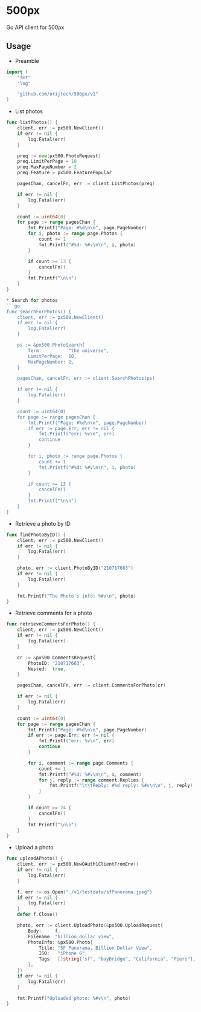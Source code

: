 # 500px
Go API client for 500px

## Usage

* Preamble
```go
import (
	"fmt"
	"log"

	"github.com/orijtech/500px/v1"
)
```

* List photos
```go
func listPhotos() {
	client, err := px500.NewClient()
	if err != nil {
		log.Fatal(err)
	}

	preq := new(px500.PhotoRequest)
	preq.LimitPerPage = 10
	preq.MaxPageNumber = 2
	preq.Feature = px500.FeaturePopular

	pagesChan, cancelFn, err := client.ListPhotos(preq)

	if err != nil {
		log.Fatal(err)
	}

	count := uint64(0)
	for page := range pagesChan {
		fmt.Printf("Page: #%d\n\n", page.PageNumber)
		for i, photo := range page.Photos {
			count += 1
			fmt.Printf("#%d: %#v\n\n", i, photo)
		}

		if count >= 13 {
			cancelFn()
		}
		fmt.Printf("\n\n")
	}
}

* Search for photos
```go
func searchForPhotos() {
	client, err := px500.NewClient()
	if err != nil {
		log.Fatal(err)
	}

	ps := &px500.PhotoSearch{
		Term:          "the universe",
		LimitPerPage:  10,
		MaxPageNumber: 2,
	}

	pagesChan, cancelFn, err := client.SearchPhotos(ps)

	if err != nil {
		log.Fatal(err)
	}

	count := uint64(0)
	for page := range pagesChan {
		fmt.Printf("Page: #%d\n\n", page.PageNumber)
		if err := page.Err; err != nil {
			fmt.Printf("err: %v\n", err)
			continue
		}

		for i, photo := range page.Photos {
			count += 1
			fmt.Printf("#%d: %#v\n\n", i, photo)
		}

		if count >= 13 {
			cancelFn()
		}
		fmt.Printf("\n\n")
	}
}
```

* Retrieve a photo by ID
```go
func findPhotoByID() {
	client, err := px500.NewClient()
	if err != nil {
		log.Fatal(err)
	}

	photo, err := client.PhotoByID("210717663")
	if err != nil {
		log.Fatal(err)
	}

	fmt.Printf("The Photo's info: %#v\n", photo)
}

```

* Retrieve comments for a photo
```go
func retrieveCommentsForPhoto() {
	client, err := px500.NewClient()
	if err != nil {
		log.Fatal(err)
	}

	cr := &px500.CommentsRequest{
		PhotoID: "210717663",
		Nested:  true,
	}

	pagesChan, cancelFn, err := client.CommentsForPhoto(cr)

	if err != nil {
		log.Fatal(err)
	}

	count := uint64(0)
	for page := range pagesChan {
		fmt.Printf("Page: #%d\n\n", page.PageNumber)
		if err := page.Err; err != nil {
			fmt.Printf("err: %v\n", err)
			continue
		}

		for i, comment := range page.Comments {
			count += 1
			fmt.Printf("#%d: %#v\n\n", i, comment)
			for j, reply := range comment.Replies {
				fmt.Printf("\t\tReply: #%d reply: %#v\n\n", j, reply)
			}
		}

		if count >= 24 {
			cancelFn()
		}
		fmt.Printf("\n\n")
	}
}
```

* Upload a photo
```go
func uploadAPhoto() {
	client, err := px500.NewOAuth1ClientFromEnv()
	if err != nil {
		log.Fatal(err)
	}

	f, err := os.Open("./v1/testdata/sfPanorama.jpeg")
	if err != nil {
		log.Fatal(err)
	}
	defer f.Close()

	photo, err := client.UploadPhoto(&px500.UploadRequest{
		Body:     f,
		Filename: "billion dollar view",
		PhotoInfo: &px500.Photo{
			Title: "SF Panorama, Billion Dollar View",
			ISO:   "iPhone 6",
			Tags:  []string{"sf", "bayBridge", "California", "Piers"},
		},
	})
	if err != nil {
		log.Fatal(err)
	}

	fmt.Printf("Uploaded photo: %#v\n", photo)
}
```
